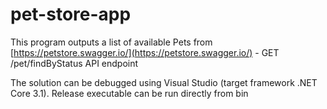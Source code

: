 # pet-store-app

This program outputs a list of available Pets from [https://petstore.swagger.io/](https://petstore.swagger.io/) - GET /pet/findByStatus API endpoint

The solution can be debugged using Visual Studio (target framework .NET Core 3.1). Release executable can be run directly from bin